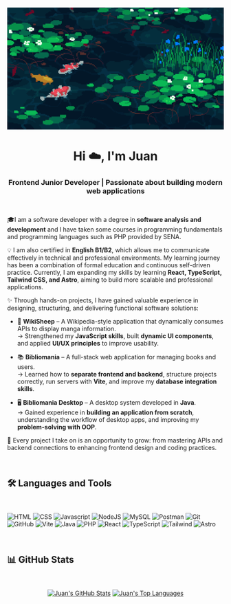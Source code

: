 <a href="#"><img width="auto" height="auto" src="./R.gif"/></a>

<h1 align="center">Hi ☁️, I'm Juan</h1>
<h3 align="center">Frontend Junior Developer | Passionate about building modern web applications</h3>
<br>

🎓I am a software developer with a degree in **software analysis and development** and I have taken some courses in programming fundamentals and programming languages such as PHP provided by SENA.

💡 I am also certified in **English B1/B2**, which allows me to communicate effectively in technical and professional environments. 
My learning journey has been a combination of formal education and continuous self-driven practice. Currently, I am expanding my skills by learning **React, TypeScript, Tailwind CSS, and Astro**, aiming to build more scalable and professional applications. 

✨ Through hands-on projects, I have gained valuable experience in designing, structuring, and delivering functional software solutions:

- 📖 **WikiSheep** – A Wikipedia-style application that dynamically consumes APIs to display manga information.  
   → Strengthened my **JavaScript skills**, built **dynamic UI components**, and applied **UI/UX principles** to improve usability.  

- 📚 **Bibliomania** – A full-stack web application for managing books and users.  
   → Learned how to **separate frontend and backend**, structure projects correctly, run servers with **Vite**, and improve my **database integration skills**.  

- 🖥️ **Bibliomania Desktop** – A desktop system developed in **Java**.  
   → Gained experience in **building an application from scratch**, understanding the workflow of desktop apps, and improving my **problem-solving with OOP**.  

🌱 Every project I take on is an opportunity to grow: from mastering APIs and backend connections to enhancing frontend design and coding practices.  

<br>

## 🛠️ Languages and Tools
<br/>
<p align="left"> 
<img src="https://www.vectorlogo.zone/logos/w3_html5/w3_html5-icon.svg" alt="HTML" width="40" height="40"/>
<img src="https://www.vectorlogo.zone/logos/w3_css/w3_css-icon.svg" alt="CSS" width="40" height="40"/>
<img src="https://upload.vectorlogo.zone/logos/javascript/images/239ec8a4-163e-4792-83b6-3f6d96911757.svg" alt="Javascript" width="40" height="40"/>
<img src="https://www.vectorlogo.zone/logos/nodejs/nodejs-icon.svg" alt="NodeJS" width="40" height="40"/>
<img src="https://www.vectorlogo.zone/logos/mysql/mysql-icon.svg" alt="MySQL" width="40" height="40"/>
<img src="https://cdn.worldvectorlogo.com/logos/postman.svg" alt="Postman" width="40" height="40"/>
<img src="https://www.vectorlogo.zone/logos/git-scm/git-scm-icon.svg" alt="Git" width="40" height="40"/> 
<img src="https://upload.vectorlogo.zone/logos/github/images/c53f393e-9094-4b00-9f76-e489cabbf2a9.svg" alt="GitHub" width="40" height="40"/>
<img src="https://raw.githubusercontent.com/vitejs/vite/main/docs/public/logo.svg" alt="Vite" width="40" height="40"/>
<img src="https://www.vectorlogo.zone/logos/java/java-icon.svg" alt="Java" width="40" height="40"/>
<img src="https://www.vectorlogo.zone/logos/php/php-icon.svg" alt="PHP" width="40" height="40"/>
<img src="https://www.vectorlogo.zone/logos/reactjs/reactjs-icon.svg" alt="React" width="40" height="40"/>
<img src="https://www.vectorlogo.zone/logos/typescriptlang/typescriptlang-icon.svg" alt="TypeScript" width="40" height="40"/>
<img src="https://www.vectorlogo.zone/logos/tailwindcss/tailwindcss-icon.svg" alt="Tailwind" width="40" height="40"/>
<img src="https://svgl.app/library/astro_dark.svg" alt="Astro" width="40" height="40"/>
</p>

<br>

## 📊 GitHub Stats
<br/>
<p align="center">
  <a href="#"><img alt="Juan's GitHub Stats" src="https://github-readme-stats.vercel.app/api?username=Tserriednich15&show_icons=true&count_private=true&theme=dark&hide_border=true&bg_color=0D1117" /></a>
  <a href="#"><img alt="Juan's Top Languages" src="https://github-readme-stats.vercel.app/api/top-langs/?username=Tserriednich15&langs_count=8&count_private=true&layout=compact&theme=dark&hide_border=true&bg_color=0D1117" /></a>
</p>
